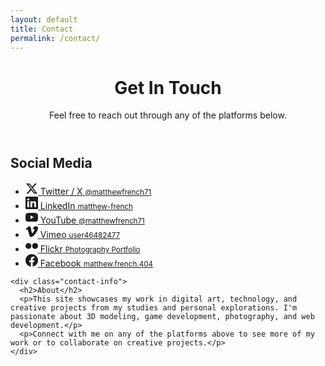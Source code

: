 ```yaml
---
layout: default
title: Contact
permalink: /contact/
---
```


<div class="contact-page">
  <header class="page-header">
    <h1 class="page-title">Get In Touch</h1>
    <p class="page-description">Feel free to reach out through any of the platforms below.</p>
  </header>

  <div class="contact-content">
    <div class="social-links-section">
      <h2>Social Media</h2>
      <ul class="social-links-list">
        <li>
          <a href="https://twitter.com/matthewfrench71" target="_blank" rel="noopener noreferrer">
            <svg xmlns="http://www.w3.org/2000/svg" width="20" height="20" viewBox="0 0 24 24" fill="currentColor">
              <path d="M18.244 2.25h3.308l-7.227 8.26 8.502 11.24H16.17l-5.214-6.817L4.99 21.75H1.68l7.73-8.835L1.254 2.25H8.08l4.713 6.231zm-1.161 17.52h1.833L7.084 4.126H5.117z"/>
            </svg>
            <span>Twitter / X</span>
            <small>@matthewfrench71</small>
          </a>
        </li>
        <li>
          <a href="https://www.linkedin.com/in/matthew-french" target="_blank" rel="noopener noreferrer">
            <svg xmlns="http://www.w3.org/2000/svg" width="20" height="20" viewBox="0 0 24 24" fill="currentColor">
              <path d="M20.447 20.452h-3.554v-5.569c0-1.328-.027-3.037-1.852-3.037-1.853 0-2.136 1.445-2.136 2.939v5.667H9.351V9h3.414v1.561h.046c.477-.9 1.637-1.85 3.37-1.85 3.601 0 4.267 2.37 4.267 5.455v6.286zM5.337 7.433c-1.144 0-2.063-.926-2.063-2.065 0-1.138.92-2.063 2.063-2.063 1.14 0 2.064.925 2.064 2.063 0 1.139-.925 2.065-2.064 2.065zm1.782 13.019H3.555V9h3.564v11.452zM22.225 0H1.771C.792 0 0 .774 0 1.729v20.542C0 23.227.792 24 1.771 24h20.451C23.2 24 24 23.227 24 22.271V1.729C24 .774 23.2 0 22.222 0h.003z"/>
            </svg>
            <span>LinkedIn</span>
            <small>matthew-french</small>
          </a>
        </li>
        <li>
          <a href="https://www.youtube.com/@matthewfrench71" target="_blank" rel="noopener noreferrer">
            <svg xmlns="http://www.w3.org/2000/svg" width="20" height="20" viewBox="0 0 24 24" fill="currentColor">
              <path d="M23.498 6.186a3.016 3.016 0 0 0-2.122-2.136C19.505 3.545 12 3.545 12 3.545s-7.505 0-9.377.505A3.017 3.017 0 0 0 .502 6.186C0 8.07 0 12 0 12s0 3.93.502 5.814a3.016 3.016 0 0 0 2.122 2.136c1.871.505 9.376.505 9.376.505s7.505 0 9.377-.505a3.015 3.015 0 0 0 2.122-2.136C24 15.93 24 12 24 12s0-3.93-.502-5.814zM9.545 15.568V8.432L15.818 12l-6.273 3.568z"/>
            </svg>
            <span>YouTube</span>
            <small>@matthewfrench71</small>
          </a>
        </li>
        <li>
          <a href="https://vimeo.com/user46482477" target="_blank" rel="noopener noreferrer">
            <svg xmlns="http://www.w3.org/2000/svg" width="20" height="20" viewBox="0 0 24 24" fill="currentColor">
              <path d="M23.977 6.416c-.105 2.338-1.739 5.543-4.894 9.609-3.268 4.247-6.026 6.37-8.29 6.37-1.409 0-2.578-1.294-3.553-3.881L5.322 11.4C4.603 8.816 3.834 7.522 3.01 7.522c-.179 0-.806.378-1.881 1.132L0 7.197c1.185-1.044 2.351-2.084 3.501-3.128C5.08 2.701 6.266 1.984 7.055 1.91c1.867-.18 3.016 1.1 3.447 3.838.465 2.953.789 4.789.971 5.507.539 2.45 1.131 3.674 1.776 3.674.502 0 1.256-.796 2.265-2.385 1.004-1.589 1.54-2.797 1.612-3.628.144-1.371-.395-2.061-1.614-2.061-.574 0-1.167.121-1.777.391 1.186-3.868 3.434-5.757 6.762-5.637 2.473.06 3.628 1.664 3.493 4.797l-.013.01z"/>
            </svg>
            <span>Vimeo</span>
            <small>user46482477</small>
          </a>
        </li>
        <li>
          <a href="https://www.flickr.com/photos/130138518@N02" target="_blank" rel="noopener noreferrer">
            <svg xmlns="http://www.w3.org/2000/svg" width="20" height="20" viewBox="0 0 24 24" fill="currentColor">
              <path d="M0 12c0 3.074 2.494 5.564 5.565 5.564 3.075 0 5.569-2.49 5.569-5.564S8.641 6.436 5.565 6.436C2.495 6.436 0 8.926 0 12zm12.866 0c0 3.074 2.493 5.564 5.567 5.564C21.496 17.564 24 15.074 24 12s-2.492-5.564-5.564-5.564c-3.075 0-5.57 2.49-5.57 5.564z"/>
            </svg>
            <span>Flickr</span>
            <small>Photography Portfolio</small>
          </a>
        </li>
        <li>
          <a href="https://www.facebook.com/matthew.french.404" target="_blank" rel="noopener noreferrer">
            <svg xmlns="http://www.w3.org/2000/svg" width="20" height="20" viewBox="0 0 24 24" fill="currentColor">
              <path d="M24 12.073c0-6.627-5.373-12-12-12s-12 5.373-12 12c0 5.99 4.388 10.954 10.125 11.854v-8.385H7.078v-3.47h3.047V9.43c0-3.007 1.792-4.669 4.533-4.669 1.312 0 2.686.235 2.686.235v2.953H15.83c-1.491 0-1.956.925-1.956 1.874v2.25h3.328l-.532 3.47h-2.796v8.385C19.612 23.027 24 18.062 24 12.073z"/>
            </svg>
            <span>Facebook</span>
            <small>matthew.french.404</small>
          </a>
        </li>
      </ul>
    </div>

    <div class="contact-info">
      <h2>About</h2>
      <p>This site showcases my work in digital art, technology, and creative projects from my studies and personal explorations. I'm passionate about 3D modeling, game development, photography, and web development.</p>
      <p>Connect with me on any of the platforms above to see more of my work or to collaborate on creative projects.</p>
    </div>
  </div>
</div>
